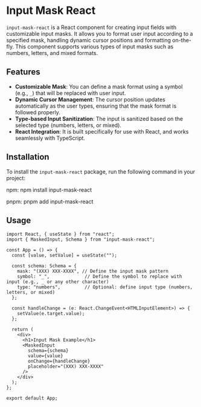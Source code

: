 # Input Mask React

`input-mask-react` is a React component for creating input fields with customizable input masks. It allows you to format user input according to a specified mask, handling dynamic cursor positions and formatting on-the-fly. This component supports various types of input masks such as numbers, letters, and mixed formats.

## Features

- **Customizable Mask**: You can define a mask format using a symbol (e.g., `_`) that will be replaced with user input.
- **Dynamic Cursor Management**: The cursor position updates automatically as the user types, ensuring that the mask format is followed properly.
- **Type-based Input Sanitization**: The input is sanitized based on the selected type (numbers, letters, or mixed).
- **React Integration**: It is built specifically for use with React, and works seamlessly with TypeScript.

## Installation

To install the `input-mask-react` package, run the following command in your project:

npm:
npm install input-mask-react

pnpm: 
pnpm add input-mask-react

## Usage
```
import React, { useState } from "react";
import { MaskedInput, Schema } from "input-mask-react";

const App = () => {
  const [value, setValue] = useState("");

  const schema: Schema = {
    mask: "(XXX) XXX-XXXX", // Define the input mask pattern
    symbol: "_",             // Define the symbol to replace with input (e.g., _ or any other character)
    type: "numbers",         // Optional: define input type (numbers, letters, or mixed)
  };

  const handleChange = (e: React.ChangeEvent<HTMLInputElement>) => {
    setValue(e.target.value);
  };

  return (
    <div>
      <h1>Input Mask Example</h1>
      <MaskedInput
        schema={schema}
        value={value}
        onChange={handleChange}
        placeholder="(XXX) XXX-XXXX"
      />
    </div>
  );
};

export default App;
```